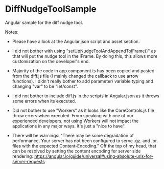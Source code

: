 # DiffNudgeToolSample

Angular sample for the diff nudge tool.

Notes:
- Please have a look at the Angular.json script and asset section.

- I did not bother with using "setUpNudgeToolAndAppendToIFrame()" as that will put the nudge tool in the iFrame. By doing this, this allows more customization on the developer's end.

- Majority of the code in app.component.ts has been copied and pasted from the diff.js file (I mainly changed the callback to use arrow functions). I didn't really bother to add parameter/ variable typing and changing "var" to be "let/const".

- I did not bother to include diff.js in the scripts in Angular.json as it throws some errors when its executed.

- Did not bother to use "Workers" as it looks like the CoreControls.js file throw errors when executed. From speaking with one of our experienced developers, not using Workers will not impact the applications in any major ways. It's just a "nice to have".

- There will be warnings: "There may be some degradation of performance. Your server has not been configured to serve .gz. and .br. files with the expected Content-Encoding."
Off the top of my head, that can be resolved by setting the content encoding for server side rendering: https://angular.io/guide/universal#using-absolute-urls-for-server-requests
